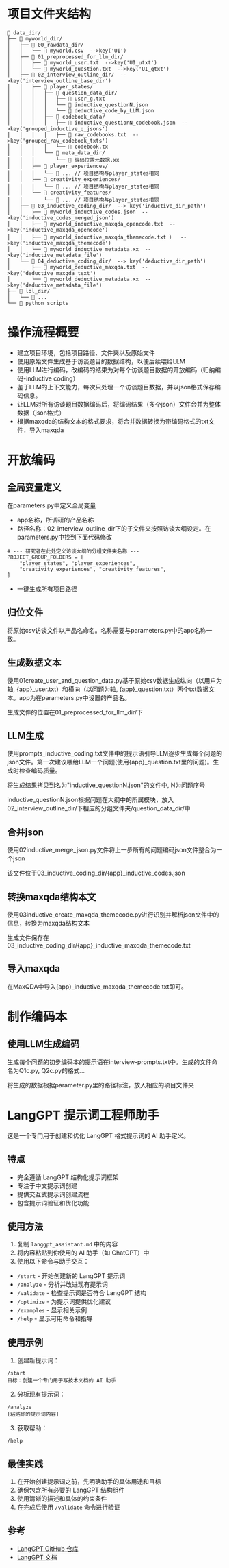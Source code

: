 # 项目文件夹结构
```
📁 data_dir/
├── 📁 myworld_dir/  
│   ├── 📁 00_rawdata_dir/
│   │   └── 📄 myworld.csv  -->key('UI')
│   ├── 📁 01_preprocessed_for_llm_dir/
│   │   ├── 📄 myworld_user.txt  -->key('UI_utxt')
│   │   └── 📄 myworld_question.txt  -->key('UI_qtxt')
│   ├── 📁 02_interview_outline_dir/  -->key('interview_outline_base_dir')
│   │   ├── 📁 player_states/
│   │   │   ├── 📁 question_data_dir/
│   │   │   │   ├── 📄 user_g.txt
│   │   │   │   └── 📄 inductive_questionN.json
│   │   │   │   └── 📄 deductive_code_by_LLM.json
│   │   │   ├── 📁 codebook_data/
│   │   │   │   ├── 📄 inductive_questionN_codebook.json  -->key('grouped_inductive_q_jsons')
│   │   │   │   ├── 📄 raw_codebooks.txt  -->key('grouped_raw_codebook_txts')
│   │   │   │   └── 📄 codebook.tx
│   │   │   └── 📁 meta_data_dir/
│   │   │       └── 📄 编码位置元数据.xx
│   │   ├── 📁 player_experiences/
│   │   │   └── 📂 ... // 项目结构与player_states相同
│   │   ├── 📁 creativity_experiences/
│   │   │   └── 📂 ... // 项目结构与player_states相同
│   │   └── 📁 creativity_features/
│   │       └── 📂 ... // 项目结构与player_states相同
│   ├── 📁 03_inductive_coding_dir/  --> key('inductive_dir_path')
│   │   ├── 📄 myworld_inductive_codes.json  -->key('inductive_codes_merged_json')
│   │   ├── 📄 myworld_inductive_maxqda_opencode.txt  -->key('inductive_maxqda_opencode') 
│   │   ├── 📄 myworld_inductive_maxqda_themecode.txt ）  -->key('inductive_maxqda_themecode')
│   │   └── 📄 myworld_inductive_metadata.xx  -->key('inductive_metadata_file')  
│   └── 📁 04_deductive_coding_dir/  --> key('deductive_dir_path') 
│       ├── 📄 myworld_deductive_maxqda.txt  -->key('deductive_maxqda_text')
│       └── 📄 myworld_deductive_metadata.xx  -->key('deductive_metadata_file')
├── 📁 lol_dir/
│   └── 📂 ...
└── 📂 python scripts
```

# 操作流程概要

- 建立项目环境，包括项目路径、文件夹以及原始文件
- 使用原始文件生成基于访谈题目的数据结构，以便后续喂给LLM
- 使用LLM进行编码，改编码的结果为对每个访谈题目数据的开放编码（归纳编码-inductive coding）
- 鉴于LLM的上下文能力，每次只处理一个访谈题目数据，并以json格式保存编码信息。
- 让LLM对所有访谈题目数据编码后，将编码结果（多个json）文件合并为整体数据（json格式）
- 根据maxqda的结构文本的格式要求，将合并数据转换为带编码格式的txt文件，导入maxqda


# 开放编码

## 全局变量定义

在parameters.py中定义全局变量

- app名称，所调研的产品名称
- 路径名称：02_interview_outline_dir下的子文件夹按照访谈大纲设定。在parameters.py中找到下面代码修改

```
# --- 研究者在此处定义访谈大纲的分组文件夹名称 ---
PROJECT_GROUP_FOLDERS = [
	"player_states", "player_experiences",
	"creativity_experiences", "creativity_features",
]
```

- 一键生成所有项目路径

## 归位文件

将原始csv访谈文件以产品名命名。名称需要与parameters.py中的app名称一致。

## 生成数据文本

使用01create_user_and_question_data.py基于原始csv数据生成纵向（以用户为轴, {app}_user.txt）和横向（以问题为轴, {app}_question.txt）两个txt数据文本。app为在parameters.py中设置的产品名。

生成文件的位置在01_preprocessed_for_llm_dir/下

## LLM生成

使用prompts_inductive_coding.txt文件中的提示语引导LLM逐步生成每个问题的json文件。第一次建议喂给LLM一个问题(使用{app}_question.txt里的问题)。生成时检查编码质量。

将生成结果拷贝到名为"inductive_questionN.json"的文件中, N为问题序号

inductive_questionN.json根据问题在大纲中的所属模块，放入02_interview_outline_dir/下相应的分组文件夹/question_data_dir/中

## 合并json

使用02inductive_merge_json.py文件将上一步所有的问题编码json文件整合为一个json

该文件位于03_inductive_coding_dir/{app}_inductive_codes.json

## 转换maxqda结构本文

使用03inductive_create_maxqda_themecode.py进行识别并解析json文件中的信息，转换为maxqda结构文本

生成文件保存在03_inductive_coding_dir/{app}_inductive_maxqda_themecode.txt

## 导入maxqda

在MaxQDA中导入{app}_inductive_maxqda_themecode.txt即可。

# 制作编码本

## 使用LLM生成编码

生成每个问题的初步编码本的提示语在interview-prompts.txt中。生成的文件命名为Q1c.py, Q2c.py的格式...

将生成的数据根据parameter.py里的路径标注，放入相应的项目文件夹

# LangGPT 提示词工程师助手

这是一个专门用于创建和优化 LangGPT 格式提示词的 AI 助手定义。

## 特点

- 完全遵循 LangGPT 结构化提示词框架
- 专注于中文提示词创建
- 提供交互式提示词创建流程
- 包含提示词验证和优化功能

## 使用方法

1. 复制 `langgpt_assistant.md` 中的内容
2. 将内容粘贴到你使用的 AI 助手（如 ChatGPT）中
3. 使用以下命令与助手交互：

- `/start` - 开始创建新的 LangGPT 提示词
- `/analyze` - 分析并改进现有提示词
- `/validate` - 检查提示词是否符合 LangGPT 结构
- `/optimize` - 为提示词提供优化建议
- `/examples` - 显示相关示例
- `/help` - 显示可用命令和指导

## 使用示例

1. 创建新提示词：
```
/start
目标：创建一个专门用于写技术文档的 AI 助手
```

2. 分析现有提示词：
```
/analyze
[粘贴你的提示词内容]
```

3. 获取帮助：
```
/help
```

## 最佳实践

1. 在开始创建提示词之前，先明确助手的具体用途和目标
2. 确保包含所有必要的 LangGPT 结构组件
3. 使用清晰的描述和具体的约束条件
4. 在完成后使用 `/validate` 命令进行验证

## 参考

- [LangGPT GitHub 仓库](https://github.com/langgptai/LangGPT)
- [LangGPT 文档](https://feishu.langgpt.ai/)
